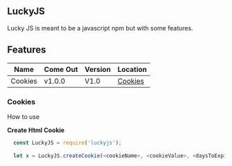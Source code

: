 ## LuckyJS

Lucky JS is meant to be a javascript npm but with some features.

## Features

|Name|Come Out|Version|Location|
|----|--------|-------|--------|
|Cookies|v1.0.0|V1.0|[Cookies]()|


### Cookies

How to use

__Create Html Cookie__
```javascript
  const LuckyJS = require('luckyjs');
  
  let x = LuckyJS.createCookie(<cookieName>, <cookieValue>, <daysToExpire>)
```
